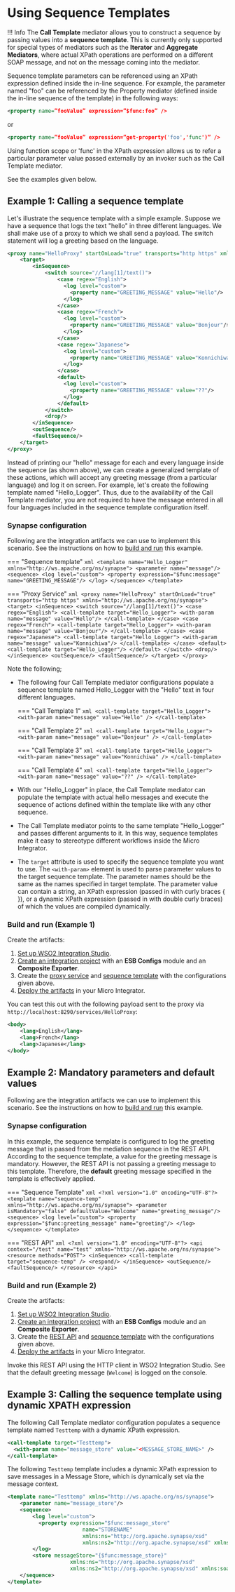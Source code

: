 # Using Sequence Templates

!!! Info
    The **Call Template** mediator allows you to construct a sequence by passing values into a **sequence template**. This is currently only supported for special types of mediators such as the **Iterator** and **Aggregate Mediators**, where actual XPath operations are performed on a different SOAP message, and not on the message coming into the mediator.

Sequence template parameters can be referenced using an XPath expression defined inside the in-line sequence. For example, the parameter named "foo" can be referenced by the Property mediator (defined inside the in-line sequence of the template) in the following ways:

```xml
<property name=”fooValue” expression=”$func:foo” />
```

or

```xml
<property name=”fooValue” expression=”get-property('foo','func')” />
```

Using function scope or 'func' in the XPath expression allows us to refer a particular parameter value passed externally by an invoker such as the Call Template mediator.

See the examples given below.

## Example 1: Calling a sequence template

Let's illustrate the sequence template with a simple example. Suppose we have a sequence that logs the text "hello" in three different languages. We shall make use of a proxy to which we shall send a payload. The switch statement will log a greeting based on the language.

```xml
<proxy name="HelloProxy" startOnLoad="true" transports="http https" xmlns="http://ws.apache.org/ns/synapse">
    <target>
        <inSequence>
            <switch source="//lang[1]/text()">
                <case regex="English">
                  <log level="custom">
                    <property name="GREETING_MESSAGE" value="Hello"/>
                  </log>
                </case>
                <case regex="French">
                  <log level="custom">
                    <property name="GREETING_MESSAGE" value="Bonjour"/>
                  </log>
                </case>
                <case regex="Japanese">
                  <log level="custom">
                    <property name="GREETING_MESSAGE" value="Konnichiwa"/>
                  </log>
                </case>
                <default>
                  <log level="custom">
                    <property name="GREETING_MESSAGE" value="??"/>
                  </log>
                </default>
            </switch>
            <drop/>
        </inSequence>
        <outSequence/>
        <faultSequence/>
    </target>
</proxy>
```   

Instead of printing our "hello" message for each and every language inside the sequence (as shown above), we can create a generalized template of these actions, which will accept any greeting message (from a particular language) and log it on screen. For example, let's create the following template named "Hello_Logger". Thus, due to the availability of the Call Template mediator, you are not required to have the message entered in all four languages included in the sequence template configuration itself.

### Synapse configuration

Following are the integration artifacts we can use to implement this scenario. See the instructions on how to [build and run](#build-and-run) this example.

=== "Sequence template"
    ```xml
    <template name="Hello_Logger" xmlns="http://ws.apache.org/ns/synapse">
        <parameter name="message"/>
        <sequence>
            <log level="custom">
                <property expression="$func:message" name="GREETING_MESSAGE"/>
            </log>
        </sequence>
    </template>
    ```

=== "Proxy Service"
    ```xml
    <proxy name="HelloProxy" startOnLoad="true" transports="http https" xmlns="http://ws.apache.org/ns/synapse">
        <target>
            <inSequence>
                <switch source="//lang[1]/text()">
                    <case regex="English">
                        <call-template target="Hello_Logger">
                            <with-param name="message" value="Hello"/>
                        </call-template>
                    </case>
                    <case regex="French">
                        <call-template target="Hello_Logger">
                            <with-param name="message" value="Bonjour"/>
                        </call-template>
                    </case>
                    <case regex="Japanese">
                        <call-template target="Hello_Logger">
                            <with-param name="message" value="Konnichiwa"/>
                        </call-template>
                    </case>
                    <default>
                        <call-template target="Hello_Logger"/>
                    </default>
                </switch>
                <drop/>
            </inSequence>
            <outSequence/>
            <faultSequence/>
        </target>
    </proxy>
    ```

Note the following;

-   The following four Call Template mediator configurations populate a sequence template named Hello_Logger with the "Hello" text in four different languages.

    === "Call Template 1"
        ```xml
        <call-template target="Hello_Logger">
        <with-param name="message" value="Hello" />
        </call-template>
        ```

    === "Call Template 2"
        ```xml
        <call-template target="Hello_Logger">
        <with-param name="message" value="Bonjour" />
        </call-template>
        ```

    === "Call Template 3"
        ```xml
        <call-template target="Hello_Logger">
        <with-param name="message" value="Konnichiwa" />
        </call-template>
        ```

    === "Call Template 4"
        ```xml
        <call-template target="Hello_Logger">
        <with-param name="message" value="??" />
        </call-template>
        ```

-   With our "Hello_Logger" in place, the Call Template mediator can
populate the template with actual hello messages and execute the
sequence of actions defined within the template like with any other
sequence.

-   The Call Template mediator points to the same template "Hello_Logger" and passes different arguments to it. In this way, sequence templates make it easy to stereotype different workflows inside the Micro Integrator.

-   The `target` attribute is used to specify the sequence template you want to use. The `<with-param>` element is used to parse parameter values to the target sequence template. The parameter names should be the same as the names specified in target template. The parameter value can contain a string, an XPath expression (passed in with curly braces { }), or a dynamic XPath expression (passed in with double curly braces) of which the values are compiled dynamically.

### Build and run (Example 1)

Create the artifacts:

1. [Set up WSO2 Integration Studio]({{base_path}}/integrate/develop/installing-wso2-integration-studio).
2. [Create an integration project]({{base_path}}/integrate/develop/create-integration-project) with an <b>ESB Configs</b> module and an <b>Composite Exporter</b>.
3. Create the [proxy service]({{base_path}}/integrate/develop/creating-artifacts/creating-a-proxy-service) and [sequence template]({{base_path}}/integrate/develop/creating-artifacts/creating-sequence-templates) with the configurations given above.
4. [Deploy the artifacts]({{base_path}}/integrate/develop/deploy-artifacts) in your Micro Integrator.

You can test this out with the following payload sent to the proxy via `http://localhost:8290/services/HelloProxy`:

```xml
<body>
    <lang>English</lang>
    <lang>French</lang>
    <lang>Japanese</lang>
</body>
```

## Example 2: Mandatory parameters and default values

Following are the integration artifacts we can use to implement this scenario. See the instructions on how to [build and run](#build-and-run) this example.

### Synapse configuration

In this example, the sequence template is configured to log the greeting message that is passed from the mediation sequence in the REST API. According to the sequence template, a value for the greeting message is mandatory. However, the REST API is not passing a greeting message to this template. Therefore, the <b>default</b> greeting message specified in the template is effectively applied.

=== "Sequence Template"
    ```xml
    <?xml version="1.0" encoding="UTF-8"?>
    <template name="sequence-temp" xmlns="http://ws.apache.org/ns/synapse">
        <parameter isMandatory="false" defaultValue="Welcome" name="greeting_message"/>
        <sequence>
            <log level="custom">
                <property expression="$func:greeting_message" name="greeting"/>
            </log>
        </sequence>
    </template>
    ```

=== "REST API"
    ```xml
    <?xml version="1.0" encoding="UTF-8"?>
    <api context="/test" name="test" xmlns="http://ws.apache.org/ns/synapse">
        <resource methods="POST">
            <inSequence>
                <call-template target="sequence-temp" />
                <respond/>
            </inSequence>
            <outSequence/>
            <faultSequence/>
        </resource>
    </api>
    ```

### Build and run (Example 2)

Create the artifacts:

1. [Set up WSO2 Integration Studio]({{base_path}}/integrate/develop/installing-wso2-integration-studio).
2. [Create an integration project]({{base_path}}/integrate/develop/create-integration-project) with an <b>ESB Configs</b> module and an <b>Composite Exporter</b>.
3. Create the [REST API]({{base_path}}/integrate/develop/creating-artifacts/creating-an-api) and [sequence template]({{base_path}}/integrate/develop/creating-artifacts/creating-sequence-templates) with the configurations given above.
4. [Deploy the artifacts]({{base_path}}/integrate/develop/deploy-artifacts) in your Micro Integrator.

Invoke this REST API using the HTTP client in WSO2 Integration Studio. 
See that the default greeting message (`Welcome`) is logged on the console.

## Example 3: Calling the sequence template using dynamic XPATH expression

The following Call Template mediator configuration populates a sequence template named `Testtemp` with a dynamic XPath expression.

```xml
<call-template target="Testtemp">
  <with-param name="message_store" value="<MESSAGE_STORE_NAME>" />
</call-template>
```

The following `Testtemp` template includes a dynamic XPath expression to save messages in a Message Store, which is dynamically set via the message context.

```xml
<template name="Testtemp" xmlns="http://ws.apache.org/ns/synapse">
    <parameter name="message_store"/>
    <sequence>
        <log level="custom">
          <property expression="$func:message_store"
                        name="STORENAME"
                        xmlns:ns="http://org.apache.synapse/xsd"
                        xmlns:ns2="http://org.apache.synapse/xsd" xmlns:soapenv="http://www.w3.org/2003/05/soap-envelope"/>
        </log>
        <store messageStore="{$func:message_store}"
                    xmlns:ns="http://org.apache.synapse/xsd"
                    xmlns:ns2="http://org.apache.synapse/xsd" xmlns:soapenv="http://www.w3.org/2003/05/soap-envelope"/>
    </sequence>
</template>
```